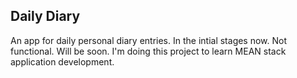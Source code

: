 ## Daily Diary

An app for daily personal diary entries. In the intial stages now. Not functional. Will be soon.
I'm doing this project to learn MEAN stack application development.

